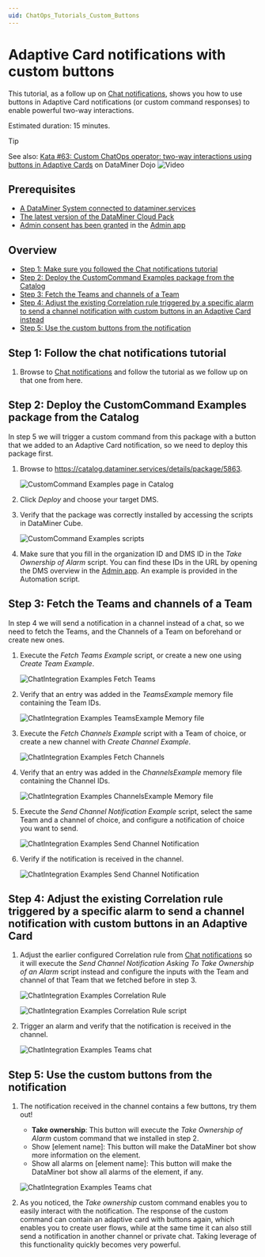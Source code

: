 ```yaml
---
uid: ChatOps_Tutorials_Custom_Buttons
---
```


# Adaptive Card notifications with custom buttons

This tutorial, as a follow up on [Chat notifications](xref:ChatOps_Tutorials_Chat_Notification), shows you how to use buttons in Adaptive Card notifications (or custom command responses) to enable powerful two-way interactions. 

Estimated duration: 15 minutes.

> [!TIP]
> See also: [Kata #63: Custom ChatOps operator: two-way interactions using buttons in Adaptive Cards](https://community.dataminer.services/courses/kata-63/) on DataMiner Dojo ![Video](~/user-guide/images/video_Duo.png)

## Prerequisites

- [A DataMiner System connected to dataminer.services](xref:Connecting_your_DataMiner_System_to_the_cloud)
- [The latest version of the DataMiner Cloud Pack](xref:Managing_cloud-connected_nodes#upgrading-nodes-to-the-latest-dxm-versions)
- [Admin consent has been granted](xref:Granting_admin_consent) in the [Admin app](https://admin.dataminer.services)

## Overview

- [Step 1: Make sure you followed the Chat notifications tutorial](#step-1-follow-the-chat-notifications-tutorial)
- [Step 2: Deploy the CustomCommand Examples package from the Catalog](#step-2-deploy-the-customcommand-examples-package-from-the-catalog)
- [Step 3: Fetch the Teams and channels of a Team](#step-3-fetch-the-teams-and-channels-of-a-team)
- [Step 4: Adjust the existing Correlation rule triggered by a specific alarm to send a channel notification with custom buttons in an Adaptive Card instead](#step-4-adjust-the-existing-correlation-rule-triggered-by-a-specific-alarm-to-send-a-channel-notification-with-custom-buttons-in-an-adaptive-card-instead)
- [Step 5: Use the custom buttons from the notification](#step-5-use-the-custom-buttons-from-the-notifications)

## Step 1: Follow the chat notifications tutorial

1. Browse to [Chat notifications](xref:ChatOps_Tutorials_Chat_Notification) and follow the tutorial as we follow up on that one from here.

## Step 2: Deploy the CustomCommand Examples package from the Catalog

In step 5 we will trigger a custom command from this package with a button that we added to an Adaptive Card notification, so we need to deploy this package first.

1. Browse to <https://catalog.dataminer.services/details/package/5863>.

   ![CustomCommand Examples page in Catalog](~/user-guide/images/chatops_notification_01_001.png)

1. Click *Deploy* and choose your target DMS.

1. Verify that the package was correctly installed by accessing the scripts in DataMiner Cube.

   ![CustomCommand Examples scripts](~/user-guide/images/chatops_notification_01_002.png)

1. Make sure that you fill in the organization ID and DMS ID in the *Take Ownership of Alarm* script. You can find these IDs in the URL by opening the DMS overview in the [Admin app](https://admin.dataminer.services). An example is provided in the Automation script.

## Step 3: Fetch the Teams and channels of a Team

   In step 4 we will send a notification in a channel instead of a chat, so we need to fetch the Teams, and the Channels of a Team on beforehand or create new ones.

1. Execute the *Fetch Teams Example* script, or create a new one using *Create Team Example*.

   ![ChatIntegration Examples Fetch Teams](~/user-guide/images/chatops_notification_02_001.png)

1. Verify that an entry was added in the *TeamsExample* memory file containing the Team IDs.

   ![ChatIntegration Examples TeamsExample Memory file](~/user-guide/images/chatops_notification_02_002.png)

1. Execute the *Fetch Channels Example* script with a Team of choice, or create a new channel with *Create Channel Example*.

   ![ChatIntegration Examples Fetch Channels](~/user-guide/images/chatops_notification_02_001.png)

1. Verify that an entry was added in the *ChannelsExample* memory file containing the Channel IDs.

   ![ChatIntegration Examples ChannelsExample Memory file](~/user-guide/images/chatops_notification_02_002.png)

1. Execute the *Send Channel Notification Example* script, select the same Team and a channel of choice, and configure a notification of choice you want to send.

   ![ChatIntegration Examples Send Channel Notification](~/user-guide/images/chatops_notification_02_003.png)

1. Verify if the notification is received in the channel.

   ![ChatIntegration Examples Send Channel Notification](~/user-guide/images/chatops_notification_02_003.png)

## Step 4: Adjust the existing Correlation rule triggered by a specific alarm to send a channel notification with custom buttons in an Adaptive Card

1. Adjust the earlier configured Correlation rule from [Chat notifications](xref:ChatOps_Tutorials_Chat_Notification#step-3-configure-a-correlation-rule-triggered-by-a-specific-alarm-to-send-the-chat-notification) so it will execute the *Send Channel Notification Asking To Take Ownership of an Alarm* script instead and configure the inputs with the Team and channel of that Team that we fetched before in step 3. 

   ![ChatIntegration Examples Correlation Rule](~/user-guide/images/chatops_notification_03_001.png)

   ![ChatIntegration Examples Correlation Rule script](~/user-guide/images/chatops_notification_03_002.png)

1. Trigger an alarm and verify that the notification is received in the channel.

   ![ChatIntegration Examples Teams chat](~/user-guide/images/chatops_notification_03_003.png)

## Step 5: Use the custom buttons from the notification

1. The notification received in the channel contains a few buttons, try them out!

   - **Take ownership**: This button will execute the *Take Ownership of Alarm* custom command that we installed in step 2.
   - Show [element name]: This button will make the DataMiner bot show more information on the element.
   - Show all alarms on [element name]: This button will make the DataMiner bot show all alarms of the element, if any.

   ![ChatIntegration Examples Teams chat](~/user-guide/images/chatops_notification_03_003.png)

1. As you noticed, the *Take ownership* custom command enables you to easily interact with the notification. The response of the custom command can contain an adaptive card with buttons again, which enables you to create user flows, while at the same time it can also still send a notification in another channel or private chat. Taking leverage of this functionality quickly becomes very powerful.
